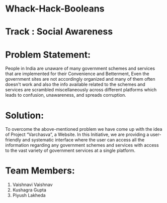 # Whack-Hack-Booleans

# Track : Social Awareness

# Problem Statement: 
  People in India are unaware of many government schemes and services that are implemented for their Convenience and Betterment, Even the government sites are not accordingly organized and many of them often doesn't work and also the info available related to the schemes and services are scrambled miscellaneously across different platforms which leads to confusion, unawareness, and spreads corruption.

# Solution: 
  To overcome the above-mentioned problem we have come up with the idea of Project “Varchasva”, a Website. In this Initiative, we are providing a user-friendly and systematic interface where the user can access all the information regarding any government schemes and services with access to the vast variety of government services at a single platform.

# Team Members: 
   1. Vaishnavi Vaishnav
   2. Kushagra Gupta
   3. Piyush Lakheda
      
